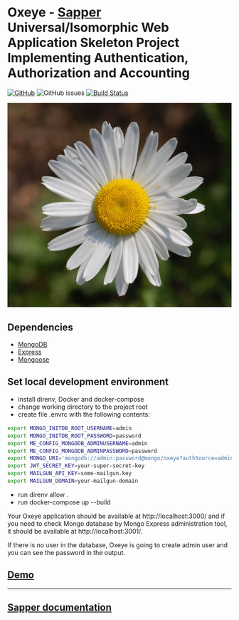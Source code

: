 # Oxeye - [Sapper](https://sapper.svelte.dev/) Universal/Isomorphic Web Application Skeleton Project Implementing Authentication, Authorization and Accounting

[![GitHub](https://img.shields.io/github/license/acim/oxeye)](LICENSE)
![GitHub issues](https://img.shields.io/github/issues-raw/acim/oxeye)
[![Build Status](https://drone.ablab.io/api/badges/acim/oxeye/status.svg)](https://drone.ablab.io/acim/oxeye)

<p align="center"><img src="static/oxeye.jpg"></p>

## Dependencies

- [MongoDB](https://www.mongodb.com/)
- [Express](https://expressjs.com/)
- [Mongoose](https://mongoosejs.com/)

## Set local development environment

- install direnv, Docker and docker-compose
- change working directory to the project root
- create file .envrc with the following contents:

```bash
export MONGO_INITDB_ROOT_USERNAME=admin
export MONGO_INITDB_ROOT_PASSWORD=password
export ME_CONFIG_MONGODB_ADMINUSERNAME=admin
export ME_CONFIG_MONGODB_ADMINPASSWORD=password
export MONGO_URI='mongodb://admin:password@mongo/oxeye?authSource=admin&retryWrites=true&w=majority'
export JWT_SECRET_KEY=your-super-secret-key
export MAILGUN_API_KEY=some-mailgun.key
export MAILGUN_DOMAIN=your-mailgun-domain
```

- run direnv allow .
- run docker-compose up --build

Your Oxeye application should be available at http://localhost:3000/ and if you need to check Mongo database by
Mongo Express administration tool, it should be available at http://localhost:3001/.

If there is no user in the database, Oxeye is going to create admin user and you can see the password in the output.

## [Demo](https://oxeye.ablab.io/)

---

## [Sapper documentation](https://github.com/sveltejs/sapper/blob/master/README.md)
